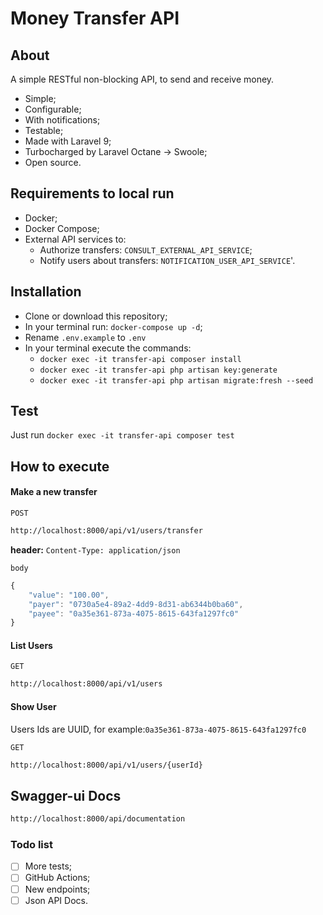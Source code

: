 # Money Transfer API

## About

A simple RESTful non-blocking API, to send and receive money.

- Simple;
- Configurable;
- With notifications;
- Testable;
- Made with Laravel 9;
- Turbocharged by Laravel Octane -> Swoole;
- Open source.

## Requirements to local run

* Docker;
* Docker Compose;
* External API services to:
    * Authorize transfers: `CONSULT_EXTERNAL_API_SERVICE`;
    * Notify users about transfers: `NOTIFICATION_USER_API_SERVICE`'.

## Installation

* Clone or download this repository;
* In your terminal run: `docker-compose up -d`;
* Rename `.env.example` to `.env`
* In your terminal execute the commands:
    * `docker exec -it transfer-api composer install`
    * `docker exec -it transfer-api php artisan key:generate`
    * `docker exec -it transfer-api php artisan migrate:fresh --seed`

## Test

Just run `docker exec -it transfer-api composer test`

## How to execute

#### Make a new transfer

`POST`
```sh
http://localhost:8000/api/v1/users/transfer
```
**header:** `Content-Type: application/json`

`body`
```js
{
    "value": "100.00",
    "payer": "0730a5e4-89a2-4dd9-8d31-ab6344b0ba60",
    "payee": "0a35e361-873a-4075-8615-643fa1297fc0"
}
```

#### List Users

`GET`
```sh
http://localhost:8000/api/v1/users
```

#### Show User
Users Ids are UUID, for example:`0a35e361-873a-4075-8615-643fa1297fc0`

`GET`
```sh
http://localhost:8000/api/v1/users/{userId}
```

## Swagger-ui Docs
```sh
http://localhost:8000/api/documentation
```

### Todo list

- [ ] More tests;
- [ ] GitHub Actions;
- [ ] New endpoints;
- [ ] Json API Docs.

